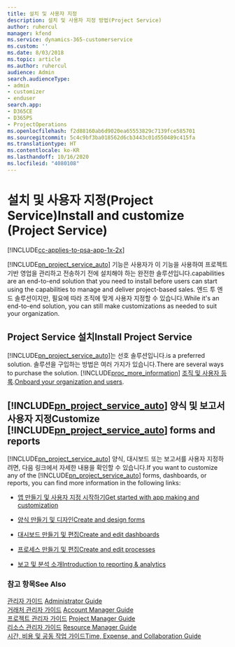 ```yaml
---
title: 설치 및 사용자 지정
description: 설치 및 사용자 지정 방법(Project Service)
author: ruhercul
manager: kfend
ms.service: dynamics-365-customerservice
ms.custom: ''
ms.date: 8/03/2018
ms.topic: article
ms.author: ruhercul
audience: Admin
search.audienceType:
- admin
- customizer
- enduser
search.app:
- D365CE
- D365PS
- ProjectOperations
ms.openlocfilehash: f2d88160ab6d9020ea65553829c7139fce585701
ms.sourcegitcommit: 5c4c9bf3ba018562d6cb3443c01d550489c415fa
ms.translationtype: HT
ms.contentlocale: ko-KR
ms.lasthandoff: 10/16/2020
ms.locfileid: "4080108"
---
```

# <a name="install-and-customize-project-service"></a><span data-ttu-id="69df7-103">설치 및 사용자 지정(Project Service)</span><span class="sxs-lookup"><span data-stu-id="69df7-103">Install and customize (Project Service)</span></span>

[!INCLUDE[cc-applies-to-psa-app-1x-2x](../includes/cc-applies-to-psa-app-1x-2x.md)]

[!INCLUDE[pn_project_service_auto](../includes/pn-project-service-auto.md)] <span data-ttu-id="69df7-104">기능은 사용자가 이 기능을 사용하여 프로젝트 기반 영업을 관리하고 전송하기 전에 설치해야 하는 완전한 솔루션입니다.</span><span class="sxs-lookup"><span data-stu-id="69df7-104">capabilities are an end-to-end solution that you need to install before users can start using the capabilities to manage and deliver project-based sales.</span></span> <span data-ttu-id="69df7-105">엔드 투 엔드 솔루션이지만, 필요에 따라 조직에 맞게 사용자 지정할 수 있습니다.</span><span class="sxs-lookup"><span data-stu-id="69df7-105">While it's an end-to-end solution, you can still make customizations as needed to suit your organization.</span></span>  
<!-- TODO: I expect to find the information on how to get and install this here. Please find that and add it here. Same for Project Service.--> 
  
## <a name="install-project-service"></a><span data-ttu-id="69df7-106">Project Service 설치</span><span class="sxs-lookup"><span data-stu-id="69df7-106">Install Project Service</span></span>  
 [!INCLUDE[pn_project_service_auto](../includes/pn-project-service-auto.md)]<span data-ttu-id="69df7-107">는 선호 솔루션입니다.</span><span class="sxs-lookup"><span data-stu-id="69df7-107">is a preferred solution.</span></span> <span data-ttu-id="69df7-108">솔루션을 구입하는 방법은 여러 가지가 있습니다.</span><span class="sxs-lookup"><span data-stu-id="69df7-108">There are several ways to purchase the solution.</span></span> [!INCLUDE[proc_more_information](../includes/proc-more-information.md)] <span data-ttu-id="69df7-109">[조직 및 사용자 등록](https://docs.microsoft.com/dynamics365/customerengagement/on-premises/admin/onboard-your-organization-and-users-to-dynamics-365-online).</span><span class="sxs-lookup"><span data-stu-id="69df7-109">[Onboard your organization and users](https://docs.microsoft.com/dynamics365/customerengagement/on-premises/admin/onboard-your-organization-and-users-to-dynamics-365-online).</span></span>  
  
## <a name="customize-pn_project_service_auto-forms-and-reports"></a><span data-ttu-id="69df7-110">[!INCLUDE[pn_project_service_auto](../includes/pn-project-service-auto.md)] 양식 및 보고서 사용자 지정</span><span class="sxs-lookup"><span data-stu-id="69df7-110">Customize [!INCLUDE[pn_project_service_auto](../includes/pn-project-service-auto.md)] forms and reports</span></span>  
 <span data-ttu-id="69df7-111">[!INCLUDE[pn_project_service_auto](../includes/pn-project-service-auto.md)] 양식, 대시보드 또는 보고서를 사용자 지정하려면, 다음 링크에서 자세한 내용을 확인할 수 있습니다.</span><span class="sxs-lookup"><span data-stu-id="69df7-111">If you want to customize any of the [!INCLUDE[pn_project_service_auto](../includes/pn-project-service-auto.md)] forms, dashboards, or reports, you can find more information in the following links:</span></span>  
  
- [<span data-ttu-id="69df7-112">앱 만들기 및 사용자 지정 시작하기</span><span class="sxs-lookup"><span data-stu-id="69df7-112">Get started with app making and customization</span></span>](https://docs.microsoft.com/dynamics365/customerengagement/on-premises/customize/getting-started-customization)  
  
- [<span data-ttu-id="69df7-113">양식 만들기 및 디자인</span><span class="sxs-lookup"><span data-stu-id="69df7-113">Create and design forms</span></span>](https://docs.microsoft.com/dynamics365/customerengagement/on-premises/customize/create-design-forms)  
  
- [<span data-ttu-id="69df7-114">대시보드 만들기 및 편집</span><span class="sxs-lookup"><span data-stu-id="69df7-114">Create and edit dashboards</span></span>](https://docs.microsoft.com/dynamics365/customerengagement/on-premises/customize/create-edit-dashboards)  
  
- [<span data-ttu-id="69df7-115">프로세스 만들기 및 편집</span><span class="sxs-lookup"><span data-stu-id="69df7-115">Create and edit processes</span></span>](https://docs.microsoft.com/dynamics365/customerengagement/on-premises/customize/guide-staff-through-common-tasks-processes)  
  
- [<span data-ttu-id="69df7-116">보고 및 분석 소개</span><span class="sxs-lookup"><span data-stu-id="69df7-116">Introduction to reporting & analytics</span></span>](https://docs.microsoft.com/dynamics365/customerengagement/on-premises/analytics/reporting-analytics-with-dynamics-365)  
  
### <a name="see-also"></a><span data-ttu-id="69df7-117">참고 항목</span><span class="sxs-lookup"><span data-stu-id="69df7-117">See Also</span></span>  
 <span data-ttu-id="69df7-118">[관리자 가이드](../psa/admin-guide.md) </span><span class="sxs-lookup"><span data-stu-id="69df7-118">[Administrator Guide](../psa/admin-guide.md) </span></span>  
 <span data-ttu-id="69df7-119">[거래처 관리자 가이드](../psa/account-manager-guide.md) </span><span class="sxs-lookup"><span data-stu-id="69df7-119">[Account Manager Guide](../psa/account-manager-guide.md) </span></span>  
 <span data-ttu-id="69df7-120">[프로젝트 관리자 가이드](../psa/project-manager-guide.md) </span><span class="sxs-lookup"><span data-stu-id="69df7-120">[Project Manager Guide](../psa/project-manager-guide.md) </span></span>  
 <span data-ttu-id="69df7-121">[리소스 관리자 가이드](../psa/resource-manager-guide.md) </span><span class="sxs-lookup"><span data-stu-id="69df7-121">[Resource Manager Guide](../psa/resource-manager-guide.md) </span></span>  
 [<span data-ttu-id="69df7-122">시간, 비용 및 공동 작업 가이드</span><span class="sxs-lookup"><span data-stu-id="69df7-122">Time, Expense, and Collaboration Guide</span></span>](../psa/time-expense-collaboration-guide.md)
